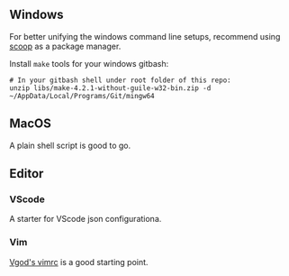 ## Windows

For better unifying the windows command line setups, recommend using [scoop](https://scoop.sh) as a package manager.

Install `make` tools for your windows gitbash:

```shell
# In your gitbash shell under root folder of this repo:
unzip libs/make-4.2.1-without-guile-w32-bin.zip -d ~/AppData/Local/Programs/Git/mingw64
```

## MacOS

A plain shell script is good to go.

## Editor

### VScode

A starter for VScode json configurationa.

### Vim

[Vgod's vimrc](https://github.com/vgod/vimrc) is a good starting point.
